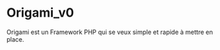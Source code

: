 Origami_v0
==========

Origami est un Framework PHP qui se veux simple et rapide à mettre en place.
